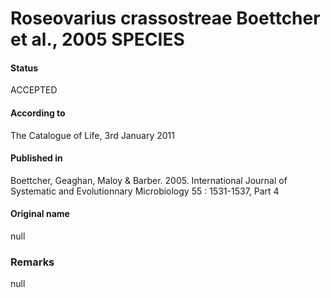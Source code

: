 # Roseovarius crassostreae Boettcher et al., 2005 SPECIES

#### Status
ACCEPTED

#### According to
The Catalogue of Life, 3rd January 2011

#### Published in
Boettcher, Geaghan, Maloy & Barber. 2005. International Journal of Systematic and Evolutionnary Microbiology 55 : 1531-1537, Part 4

#### Original name
null

### Remarks
null